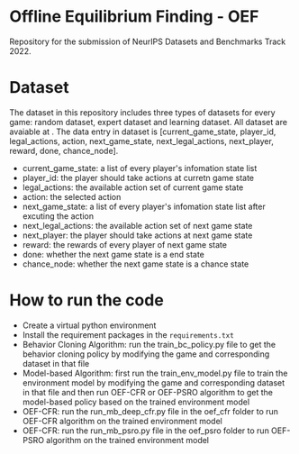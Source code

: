 # Offline Equilibrium Finding - OEF
Repository for the submission of NeurIPS Datasets and Benchmarks Track 2022.

# Dataset

The dataset in this repository includes three types of datasets for every game: random dataset, expert dataset and learning dataset. All dataset are avaiable at . The data entry in dataset is [current_game_state, player_id, legal_actions, action, next_game_state, next_legal_actions, next_player, reward, done, chance_node]. 

- current_game_state: a list of every player's infomation state list
- player_id: the player should take actions at curretn game state
- legal_actions: the available action set of current game state
- action: the selected action
- next_game_state: a list of every player's infomation state list after excuting the action
- next_legal_actions: the available action set of next game state
- next_player: the player should take actions at next game state
- reward: the rewards of every player of next game state
- done: whether the next game state is a end state
- chance_node: whether the next game state is a chance state

# How to run the code
- Create a virtual python environment
- Install the requirement packages in the `requirements.txt`
- Behavior Cloning Algorithm: run the train_bc_policy.py file to get the behavior cloning policy by modifying the game and corresponding dataset in that file
- Model-based Algorithm: first run the train_env_model.py file to train the environment model by modifying the game and corresponding dataset in that file and then run OEF-CFR or OEF-PSRO algorithm to get the model-based policy based on the trained environment model
- OEF-CFR: run the run_mb_deep_cfr.py file in the oef_cfr folder to run OEF-CFR algorithm on the trained environment model
- OEF-CFR: run the run_mb_psro.py file in the oef_psro folder to run OEF-PSRO algorithm on the trained environment model

